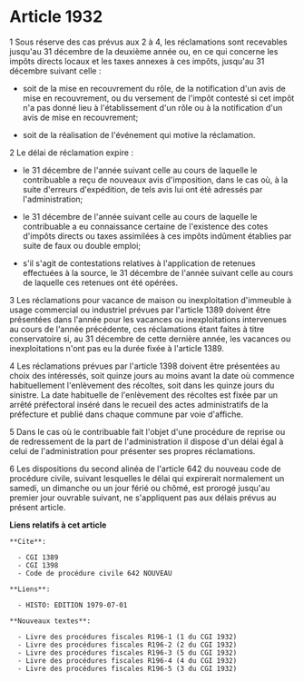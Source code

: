 # Article 1932

1  Sous réserve des cas prévus aux 2 à 4, les réclamations sont recevables jusqu'au 31 décembre de la deuxième année ou, en
ce qui concerne les impôts directs locaux et les taxes annexes à ces impôts, jusqu'au 31 décembre suivant celle :

- soit de la mise en recouvrement du rôle, de la notification d'un avis de mise en recouvrement, ou du versement de l'impôt
contesté si cet impôt n'a pas donné lieu à l'établissement d'un rôle ou à la notification d'un avis de mise en recouvrement;

- soit de la réalisation de l'événement qui motive la réclamation.

2  Le délai de réclamation expire :

- le 31 décembre de l'année suivant celle au cours de laquelle le contribuable a reçu de nouveaux avis d'imposition, dans le
cas où, à la suite d'erreurs d'expédition, de tels avis lui ont été adressés par l'administration;

- le 31 décembre de l'année suivant celle au cours de laquelle le contribuable a eu connaissance certaine de l'existence des
cotes d'impôts directs ou taxes assimilées à ces impôts indûment établies par suite de faux ou double emploi;

- s'il s'agit de contestations relatives à l'application de retenues effectuées à la source, le 31 décembre de l'année
suivant celle au cours de laquelle ces retenues ont été opérées.

3  Les réclamations pour vacance de maison ou inexploitation d'immeuble à usage commercial ou industriel prévues par
l'article 1389 doivent être présentées dans l'année pour les vacances ou inexploitations intervenues au cours de l'année
précédente, ces réclamations étant faites à titre conservatoire si, au 31 décembre de cette dernière année, les vacances ou
inexploitations n'ont pas eu la durée fixée à l'article 1389.

4  Les réclamations prévues par l'article 1398 doivent être présentées au choix des intéressés, soit quinze jours au moins
avant la date où commence habituellement l'enlèvement des récoltes, soit dans les quinze jours du sinistre. La date
habituelle de l'enlèvement des récoltes est fixée par un arrêté préfectoral inséré dans le recueil des actes administratifs
de la préfecture et publié dans chaque commune par voie d'affiche.

5  Dans le cas où le contribuable fait l'objet d'une procédure de reprise ou de redressement de la part de l'administration
il dispose d'un délai égal à celui de l'administration pour présenter ses propres réclamations.

6  Les dispositions du second alinéa de l'article 642 du nouveau code de procédure civile, suivant lesquelles le délai qui
expirerait normalement un samedi, un dimanche ou un jour férié ou chômé, est prorogé jusqu'au premier jour ouvrable suivant,
ne s'appliquent pas aux délais prévus au présent article.

**Liens relatifs à cet article**

	**Cite**:

	  - CGI 1389
	  - CGI 1398
	  - Code de procédure civile 642 NOUVEAU

	**Liens**:

	  - HISTO: EDITION 1979-07-01

	**Nouveaux textes**:

	  - Livre des procédures fiscales R196-1 (1 du CGI 1932)
	  - Livre des procédures fiscales R196-2 (2 du CGI 1932)
	  - Livre des procédures fiscales R196-3 (5 du CGI 1932)
	  - Livre des procédures fiscales R196-4 (4 du CGI 1932)
	  - Livre des procédures fiscales R196-5 (3 du CGI 1932)
